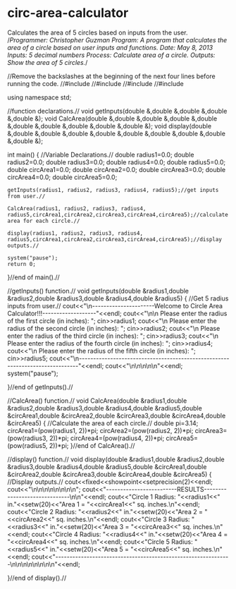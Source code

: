 # circ-area-calculator
Calculates the area of 5 circles based on inputs from the user.
/*Programmer: Christopher Guzman
  Program: A program that calculates the area of a 
  circle based on user inputs and functions.
  Date: May 8, 2013
  Inputs: 5 decimal numbers
  Process: Calculate area of a circle.
  Outputs: Show the area of 5 circles.*/

//Remove the backslashes at the beginning of the next four lines before running the code.
//#include <iostream>
//#include <iomanip>
//#include <string>
//#include <cmath>

using namespace std;

//function declarations.//
void getInputs(double &,double &,double &,double &,double &);
void CalcArea(double &,double &,double &,double &,double &,double &,double &,double &,double &,double &);
void display(double &,double &,double &,double &,double &,double &,double &,double &,double &,double &);



int main()
{
	//Variable Declarations.//
	double radius1=0.0;
	double radius2=0.0;
	double radius3=0.0;
	double radius4=0.0;
	double radius5=0.0;
	double circArea1=0.0;
	double circArea2=0.0;
	double circArea3=0.0;
	double circArea4=0.0;
	double circArea5=0.0;
	

	getInputs(radius1, radius2, radius3, radius4, radius5);//get inputs from user.//
	
	CalcArea(radius1, radius2, radius3, radius4, radius5,circArea1,circArea2,circArea3,circArea4,circArea5);//calculate area for each circle.//

	display(radius1, radius2, radius3, radius4, radius5,circArea1,circArea2,circArea3,circArea4,circArea5);//display outputs.//
	
	system("pause");
	return 0;
}//end of main().//

//getInputs() function.//
void getInputs(double &radius1,double &radius2,double &radius3,double &radius4,double &radius5)
{
  //Get 5 radius inputs from user.//
	cout<<"\n----------------------Welcome to Circle Area Calculator!!!-------------------"<<endl;
	cout<<"\n\n Please enter the radius of the first circle (in inches):  ";
	cin>>radius1;
	cout<<"\n Please enter the radius of the second circle (in inches): ";
	cin>>radius2;
	cout<<"\n Please enter the radius of the third circle (in inches):  ";
	cin>>radius3;
	cout<<"\n Please enter the radius of the fourth circle (in inches): ";
	cin>>radius4;
	cout<<"\n Please enter the radius of the fifth circle (in inches):  ";
	cin>>radius5;
	cout<<"\n------------------------------------------------------------------------------"<<endl;
	cout<<"\n\n\n\n\n"<<endl;
	system("pause");

}//end of getInputs().//


//CalcArea() function.//
void CalcArea(double &radius1,double &radius2,double &radius3,double &radius4,double &radius5,double &circArea1,double &circArea2,double &circArea3,double &circArea4,double &circArea5)
{
  //Calculate the area of each circle.//
	double pi=3.14;
	circArea1=(pow(radius1, 2))*pi;
	circArea2=(pow(radius2, 2))*pi;
	circArea3=(pow(radius3, 2))*pi;
	circArea4=(pow(radius4, 2))*pi;
	circArea5=(pow(radius5, 2))*pi;
}//end of CalcArea().//


//display() function.//
void display(double &radius1,double &radius2,double &radius3,double &radius4,double &radius5,double &circArea1,double &circArea2,double &circArea3,double &circArea4,double &circArea5)
{
  //Display outputs.//
	cout<<fixed<<showpoint<<setprecision(2)<<endl;
	cout<<"\n\n\n\n\n\n\n\n";
	cout<<"-------------------------RESULTS------------------------------\n\n"<<endl;
	cout<<"Circle 1 Radius: "<<radius1<<" in."<<setw(20)<<"Area 1 = "<<circArea1<<" sq. inches.\n"<<endl;
	cout<<"Circle 2 Radius: "<<radius2<<" in."<<setw(20)<<"Area 2 = "<<circArea2<<" sq. inches.\n"<<endl;
	cout<<"Circle 3 Radius: "<<radius3<<" in."<<setw(20)<<"Area 3 = "<<circArea3<<" sq. inches.\n"<<endl;
	cout<<"Circle 4 Radius: "<<radius4<<" in."<<setw(20)<<"Area 4 = "<<circArea4<<" sq. inches.\n"<<endl;
	cout<<"Circle 5 Radius: "<<radius5<<" in."<<setw(20)<<"Area 5 = "<<circArea5<<" sq. inches.\n"<<endl;
	cout<<"--------------------------------------------------------------\n\n\n\n\n\n\n\n"<<endl;

}//end of display().//
